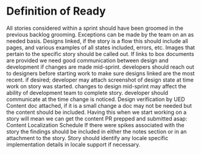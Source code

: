 # Definition of Ready

All stories considered within a sprint should have been groomed in the previous backlog grooming.
Exceptions can be made by the team on an as needed basis.
Designs linked, if the story is a flow this should include all pages, and various examples of all states included, errors, etc.
Images that pertain to the specific story should be called out.
If links to box documents are provided we need good communication between design and development if changes are made mid-sprint.
developers should reach out to designers before starting work to make sure designs linked are the most recent.
if desired; developer may attach screenshot of design state at time work on story was started.
changes to design mid-sprint may affect the ability of development team to complete story. developer should communicate at the time change is noticed.
Design verification by UED
Content doc attached, if it is a small change a doc may not be needed but the content should be included.
Having this when we start working on a story will mean we can get the content PR prepped and submitted asap: Content Localization Schedule
If there were spikes associated with the story the findings should be included in either the notes section or in an attachment to the story.
Story should identify any locale specific implementation details in locale support if necessary.
